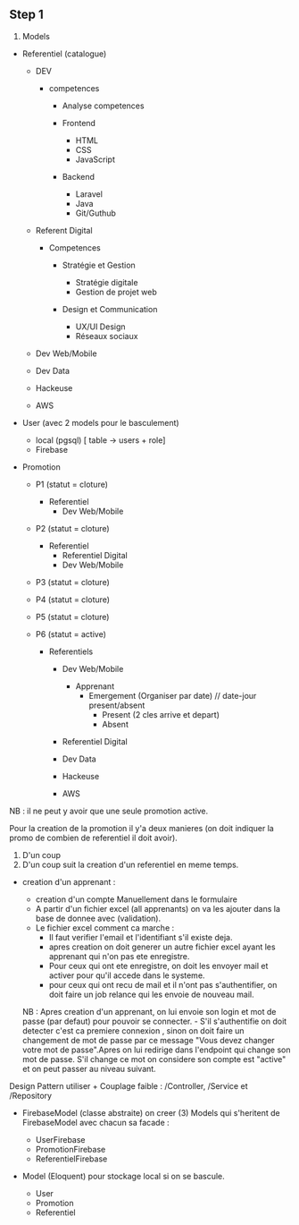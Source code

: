 

## Step 1

1. Models

- Referentiel (catalogue)
    - DEV
        - competences
            - Analyse competences
            - Frontend
                - HTML
                - CSS
                - JavaScript

            - Backend
                - Laravel
                - Java
                - Git/Guthub

   
    - Referent Digital
        - Competences
             - Stratégie et Gestion
                - Stratégie digitale
                - Gestion de projet web

             - Design et Communication
                - UX/UI Design
                - Réseaux sociaux
    - Dev Web/Mobile
    - Dev Data
    - Hackeuse
    - AWS
     
        


- User (avec 2 models pour le basculement)
    - local (pgsql) [ table -> users + role]
    - Firebase 


- Promotion
    - P1 (statut = cloture)
        - Referentiel
            - Dev Web/Mobile

    - P2 (statut = cloture)
        - Referentiel
            - Referentiel Digital
            - Dev Web/Mobile
    - P3 (statut = cloture)
    - P4 (statut = cloture)
    - P5 (statut = cloture)
    - P6 (statut = active)
        - Referentiels
            - Dev Web/Mobile
                - Apprenant
                    - Emergement (Organiser par date) // date-jour present/absent
                        - Present (2 cles arrive et depart)
                        - Absent

            - Referentiel Digital
            - Dev Data
            - Hackeuse
            - AWS




NB : il ne peut y avoir que une seule promotion active.


Pour la creation de la promotion il y'a deux manieres (on doit indiquer la promo de combien de referentiel il doit avoir).
 1. D'un coup
 2. D'un coup suit la creation d'un referentiel en meme temps.


 - creation d'un apprenant : 
    - creation d'un compte Manuellement dans le formulaire
    - A partir d'un fichier excel (all apprenants) on va les ajouter dans la base de donnee avec (validation).
     - Le fichier excel comment ca marche : 
        - Il faut verifier l'email et l'identifiant s'il existe deja.
        - apres creation on doit generer un autre fichier excel ayant les apprenant qui n'on pas ete enregistre.
        - Pour ceux qui ont ete enregistre, on doit les envoyer mail et activer pour qu'il accede dans le systeme.
        - pour ceux qui ont recu de mail et il n'ont pas s'authentifier, on doit faire un job relance qui les envoie de nouveau mail.



    NB : Apres creation d'un apprenant, on lui envoie son login et mot de passe (par defaut) pour pouvoir se connecter.
        - S'il s'authentifie on doit detecter c'est ca premiere connexion , sinon on doit faire un changement de mot de passe par ce message "Vous devez changer votre mot de passe".Apres on lui redirige dans l'endpoint qui change son mot de passe. S'il change ce mot on considere son compte est "active" et on peut passer au niveau suivant.



Design Pattern utiliser + Couplage faible : /Controller, /Service et /Repository

- FirebaseModel (classe abstraite) 
on creer (3) Models qui s'heritent de FirebaseModel avec chacun sa facade :
    - UserFirebase 
    - PromotionFirebase
    - ReferentielFirebase



- Model (Eloquent) pour stockage local si on se bascule.
    - User
    - Promotion
    - Referentiel
